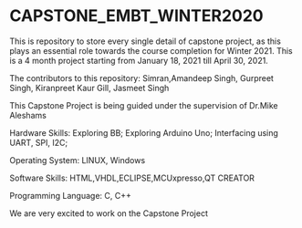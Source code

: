 # CAPSTONE_EMBT_WINTER2020
This is repository to store every single detail of capstone project, as this plays an essential role towards the course completion for Winter 2021. This is a 4 month project starting from January 18, 2021 till April 30, 2021.

The contributors to this repository: Simran,Amandeep Singh, Gurpreet Singh, Kiranpreet Kaur Gill, Jasmeet Singh

This Capstone Project is being guided under the supervision of Dr.Mike Aleshams

Hardware Skills: Exploring BB; Exploring Arduino Uno; Interfacing using UART, SPI, I2C;

Operating System: LINUX, Windows

Software Skills: HTML,VHDL,ECLIPSE,MCUxpresso,QT CREATOR

Programming Language: C, C++

We are very excited to work on the Capstone Project
